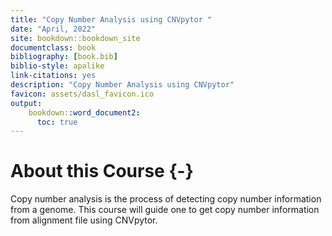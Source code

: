 ```yaml
---
title: "Copy Number Analysis using CNVpytor "
date: "April, 2022"
site: bookdown::bookdown_site
documentclass: book
bibliography: [book.bib]
biblio-style: apalike
link-citations: yes
description: "Copy Number Analysis using CNVpytor"
favicon: assets/dasl_favicon.ico
output:
    bookdown::word_document2:
      toc: true
---
```



# About this Course {-}
Copy number analysis is the process of detecting copy number information from a genome. This course will guide one to get copy number information from alignment file using CNVpytor. 
